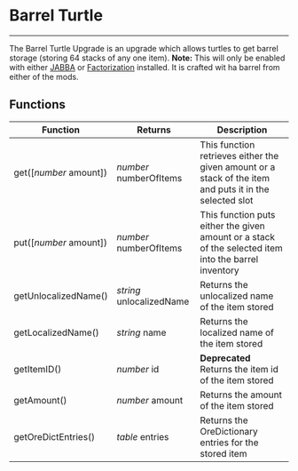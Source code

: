 # Barrel Turtle

---

The Barrel Turtle Upgrade is an upgrade which allows turtles to get barrel storage (storing 64 stacks of any one item). **Note:** This will only be enabled with either [JABBA](http://www.minecraftforum.net/forums/mapping-and-modding/minecraft-mods/1292942) or [Factorization](http://www.minecraftforum.net/forums/mapping-and-modding/minecraft-mods/1284592) installed. It is crafted wit ha barrel from either of the mods.

## Functions
| Function | Returns | Description |
|----------|---------|-------------|
|get([_number_ amount])|_number_ numberOfItems|This function retrieves either the given amount or a stack of the item and puts it in the selected slot|
|put([_number_ amount])|_number_ numberOfItems|This function puts either the given amount or a stack of the selected item into the barrel inventory|
|getUnlocalizedName()|_string_ unlocalizedName|Returns the unlocalized name of the item stored|
|getLocalizedName()|_string_ name|Returns the localized name of the item stored|
|getItemID()|_number_ id|**Deprecated** Returns the item id of the item stored|
|getAmount()|_number_ amount|Returns the amount of the item stored|
|getOreDictEntries()|_table_ entries|Returns the OreDictionary entries for the stored item|